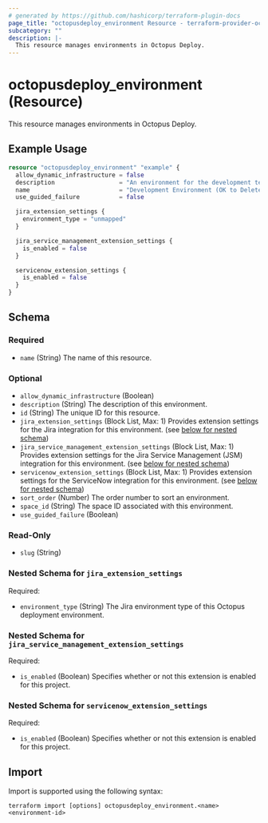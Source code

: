 ```yaml
---
# generated by https://github.com/hashicorp/terraform-plugin-docs
page_title: "octopusdeploy_environment Resource - terraform-provider-octopusdeploy"
subcategory: ""
description: |-
  This resource manages environments in Octopus Deploy.
---
```


# octopusdeploy_environment (Resource)

This resource manages environments in Octopus Deploy.

## Example Usage

```terraform
resource "octopusdeploy_environment" "example" {
  allow_dynamic_infrastructure = false
  description                  = "An environment for the development team."
  name                         = "Development Environment (OK to Delete)"
  use_guided_failure           = false

  jira_extension_settings {
    environment_type = "unmapped"
  }

  jira_service_management_extension_settings {
    is_enabled = false
  }

  servicenow_extension_settings {
    is_enabled = false
  }
}
```

<!-- schema generated by tfplugindocs -->
## Schema

### Required

- `name` (String) The name of this resource.

### Optional

- `allow_dynamic_infrastructure` (Boolean)
- `description` (String) The description of this environment.
- `id` (String) The unique ID for this resource.
- `jira_extension_settings` (Block List, Max: 1) Provides extension settings for the Jira integration for this environment. (see [below for nested schema](#nestedblock--jira_extension_settings))
- `jira_service_management_extension_settings` (Block List, Max: 1) Provides extension settings for the Jira Service Management (JSM) integration for this environment. (see [below for nested schema](#nestedblock--jira_service_management_extension_settings))
- `servicenow_extension_settings` (Block List, Max: 1) Provides extension settings for the ServiceNow integration for this environment. (see [below for nested schema](#nestedblock--servicenow_extension_settings))
- `sort_order` (Number) The order number to sort an environment.
- `space_id` (String) The space ID associated with this environment.
- `use_guided_failure` (Boolean)

### Read-Only

- `slug` (String)

<a id="nestedblock--jira_extension_settings"></a>
### Nested Schema for `jira_extension_settings`

Required:

- `environment_type` (String) The Jira environment type of this Octopus deployment environment.


<a id="nestedblock--jira_service_management_extension_settings"></a>
### Nested Schema for `jira_service_management_extension_settings`

Required:

- `is_enabled` (Boolean) Specifies whether or not this extension is enabled for this project.


<a id="nestedblock--servicenow_extension_settings"></a>
### Nested Schema for `servicenow_extension_settings`

Required:

- `is_enabled` (Boolean) Specifies whether or not this extension is enabled for this project.

## Import

Import is supported using the following syntax:

```shell
terraform import [options] octopusdeploy_environment.<name> <environment-id>
```
